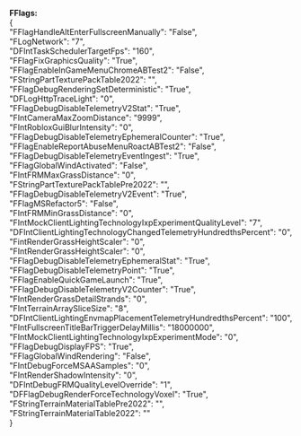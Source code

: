 **FFlags:**
<br>
{ <br> 
  "FFlagHandleAltEnterFullscreenManually": "False", <br> 
  "FLogNetwork": "7", <br> 
  "DFIntTaskSchedulerTargetFps": "160",<br>
  "FFlagFixGraphicsQuality": "True",<br>
  "FFlagEnableInGameMenuChromeABTest2": "False",<br>
  "FStringPartTexturePackTable2022": "",<br>
  "FFlagDebugRenderingSetDeterministic": "True",<br>
  "DFLogHttpTraceLight": "0",<br>
  "FFlagDebugDisableTelemetryV2Stat": "True",<br>
  "FIntCameraMaxZoomDistance": "9999",<br>
  "FIntRobloxGuiBlurIntensity": "0",<br>
  "FFlagDebugDisableTelemetryEphemeralCounter": "True",<br>
  "FFlagEnableReportAbuseMenuRoactABTest2": "False",<br>
  "FFlagDebugDisableTelemetryEventIngest": "True",<br>
  "FFlagGlobalWindActivated": "False",<br>
  "FIntFRMMaxGrassDistance": "0",<br>
  "FStringPartTexturePackTablePre2022": "",<br>
  "FFlagDebugDisableTelemetryV2Event": "True",<br>
  "FFlagMSRefactor5": "False",<br>
  "FIntFRMMinGrassDistance": "0",<br>
  "FIntMockClientLightingTechnologyIxpExperimentQualityLevel": "7",<br>
  "DFIntClientLightingTechnologyChangedTelemetryHundredthsPercent": "0",<br>
  "FintRenderGrassHeightScaler": "0",<br>
  "FIntRenderGrassHeightScaler": "0",<br>
  "FFlagDebugDisableTelemetryEphemeralStat": "True",<br>
  "FFlagDebugDisableTelemetryPoint": "True",<br>
  "FFlagEnableQuickGameLaunch": "True",<br>
  "FFlagDebugDisableTelemetryV2Counter": "True",<br>
  "FIntRenderGrassDetailStrands": "0",<br>
  "FIntTerrainArraySliceSize": "8",<br>
  "DFIntClientLightingEnvmapPlacementTelemetryHundredthsPercent": "100",<br>
  "FIntFullscreenTitleBarTriggerDelayMillis": "18000000",<br>
  "FIntMockClientLightingTechnologyIxpExperimentMode": "0",<br>
  "FFlagDebugDisplayFPS": "True",<br>
  "FFlagGlobalWindRendering": "False",<br>
  "FIntDebugForceMSAASamples": "0",<br>
  "FIntRenderShadowIntensity": "0",<br>
  "DFIntDebugFRMQualityLevelOverride": "1",<br>
  "DFFlagDebugRenderForceTechnologyVoxel": "True",<br>
  "FStringTerrainMaterialTablePre2022": "",<br>
  "FStringTerrainMaterialTable2022": ""<br>
}<br>
